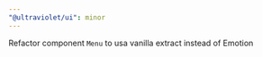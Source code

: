 ```yaml
---
"@ultraviolet/ui": minor
---
```


Refactor component `Menu` to usa vanilla extract instead of Emotion
